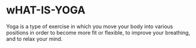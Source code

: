 # wHAT-IS-YOGA
Yoga is a type of exercise in which you move your body into various positions in order to become more fit or flexible, to improve your breathing, and to relax your mind.
